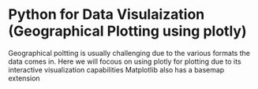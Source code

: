 # Python for Data Visulaization (Geographical Plotting using plotly)
Geographical poltting is usually challenging due to the various formats the data comes in.
Here we will focous on using plotly for plotting due to its interactive visualization capabilities
Matplotlib also has a basemap extension 
